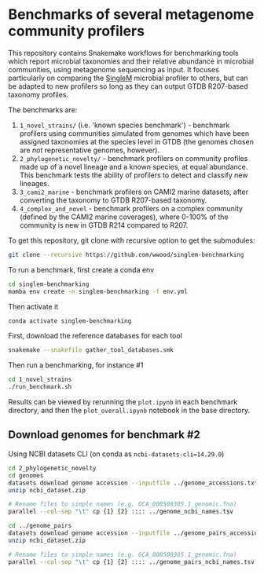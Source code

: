 # Benchmarks of several metagenome community profilers

This repository contains Snakemake workflows for benchmarking tools which report microbial taxonomies and their relative abundance in microbial communities, using metagenome sequencing as input. It focuses particularly on comparing the [SingleM](https://github.com/wwood/singlem) microbial profiler to others, but can be adapted to new profilers so long as they can output GTDB R207-based taxonomy profiles.

The benchmarks are:

1. `1_novel_strains/` (i.e. 'known species benchmark') - benchmark profilers using communities simulated from genomes which have been assigned taxonomies at the species level in GTDB (the genomes chosen are _not_ representative genomes, however).
2. `2_phylogenetic_novelty/` - benchmark profilers on community profiles made up of a novel lineage and a known species, at equal abundance. This benchmark tests the ability of profilers to detect and classify new lineages.
3. `3_cami2_marine` - benchmark profilers on CAMI2 marine datasets, after converting the taxonomy to GTDB R207-based taxonomy.
4. `4_complex_and_novel` - benchmark profilers on a complex community (defined by the CAMI2 marine coverages), where 0-100% of the community is new in GTDB R214 compared to R207.

To get this repository, git clone with recursive option to get the submodules:

```bash
git clone --recursive https://github.com/wwood/singlem-benchmarking
```

To run a benchmark, first create a conda env

```bash
cd singlem-benchmarking
mamba env create -n singlem-benchmarking -f env.yml
```

Then activate it

```bash
conda activate singlem-benchmarking
```

First, download the reference databases for each tool
```bash
snakemake --snakefile gather_tool_databases.smk
```

Then run a benchmarking, for instance #1

```bash
cd 1_novel_strains
./run_benchmark.sh
```

Results can be viewed by rerunning the `plot.ipynb` in each benchmark directory, and then the `plot_overall.ipynb` notebook in the base directory.

## Download genomes for benchmark #2

Using NCBI datasets CLI (on conda as `ncbi-datasets-cli=14.29.0`)

```bash
cd 2_phylogenetic_novelty
cd genomes
datasets download genome accession --inputfile ../genome_accessions.txt
unzip ncbi_dataset.zip

# Rename files to simple names (e.g. GCA_000508305.1_genomic.fna)
parallel --col-sep "\t" cp {1} {2} :::: ../genome_ncbi_names.tsv

cd ../genome_pairs
datasets download genome accession --inputfile ../genome_pairs_accessions.txt
unzip ncbi_dataset.zip

# Rename files to simple names (e.g. GCA_000508305.1_genomic.fna)
parallel --col-sep "\t" cp {1} {2} :::: ../genome_pairs_ncbi_names.tsv
```
